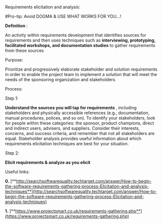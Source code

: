 

Requirements elicitation and analysis:

#Pro-tip: Avoid DOGMA &amp; USE WHAT WORKS FOR YOU...!

**Definition** :

An activity within requirements development that identifies sources for requirements and then uses techniques such as **interviewing, prototyping, facilitated workshops, and documentation studies** to gather requirements from these sources

Purpose:

Prioritize and progressively elaborate stakeholder and solution requirements in order to enable the project team to implement a solution that will meet the needs of the sponsoring organization and stakeholders

Process:

Step 1:

**Understand the sources you will tap for requirements** , including stakeholders and physically accessible references (e.g., documentation, manual procedures, polices, and so on). To identify your stakeholders, look for people within these categories: the sponsor, product champions, direct and indirect users, advisers, and suppliers. Consider their interests, concerns, and success criteria, and remember that not all stakeholders are equal. Stakeholder analysis provides useful information about which requirements elicitation techniques are best for your situation.

Step 2:

**Elicit requirements &amp; analyze as you elicit**



Useful links:

**0.** [**http://searchsoftwarequality.techtarget.com/answer/How-to-begin-the-software-requirements-gathering-process-Elicitation-and-analysis-techniques**](http://searchsoftwarequality.techtarget.com/answer/How-to-begin-the-software-requirements-gathering-process-Elicitation-and-analysis-techniques)

**1.** [**https://www.projectsmart.co.uk/requirements-gathering.php**](https://www.projectsmart.co.uk/requirements-gathering.php)

